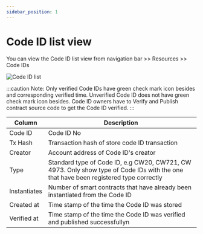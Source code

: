 ```yaml
---
sidebar_position: 1
---
```


# Code ID list view

You can view the Code ID list view from navigation bar >> Resources >> Code IDs

![Code ID list](/img/aurascan/Advanced_topic_code_id_list_view.png)

:::caution Note:
Only verified Code IDs have green check mark icon besides and corresponding verified time. 
Unverified Code ID does not have green check mark icon besides. 
Code ID owners have to Verify and Publish contract source code to get the Code ID verified. 
:::

| Column | Description
| ------ | ------ |
| Code ID | Code ID No |
| Tx Hash | Transaction hash of store code ID transaction |  
| Creator | Account address of Code ID's creator |
| Type | Standard type of Code ID, e.g CW20, CW721, CW 4973. Only show type of Code IDs with the one that have been registered type correctly |
| Instantiates | Number of smart contracts that have already been instantiated from the Code ID |
| Created at | Time stamp of the time the Code ID was stored |
| Verified at | Time stamp of the time the Code ID was verified and published successfullyn |